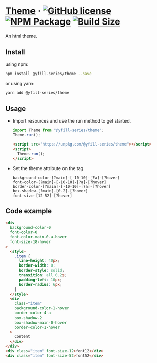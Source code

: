 # [Theme](https://yfill.cn/theme) &middot; [![GitHub license][mit]][mit-url] [![NPM Package][npm]][npm-url] [![Build Size][build-size]][build-size-url]

An html theme.

## Install

using npm:
```sh
npm install @yfill-series/theme --save
```
or using yarn:
```sh
yarn add @yfill-series/theme
```

## Usage

* Import resources and use the run method to get started.

  ```js
  import Theme from "@yfill-series/theme";
  Theme.run();
  ```

  ```html
  <script src="https://unpkg.com/@yfill-series/theme"></script>
  <script>
    Theme.run();
  </script>
  ```

* Set the theme attribute on the tag.

  ```
  background-color-[?main]-[-10-10]-[?a]-[?hover]
  font-color-[?main]-[-10-10]-[?a]-[?hover]
  border-color-[?main]-[-10-10]-[?a]-[?hover]
  box-shadow-[?main]-[0-2]-[?hover]
  font-size-[12-52]-[?hover]
  ```

## Code example

```html
<div
  background-color-0
  font-color-0
  font-color-main-0-a-hover
  font-size-18-hover
>
  <style>
    .item {
      line-height: 40px;
      border-width: 0;
      border-style: solid;
      transition: all 0.2s;
      padding-left: 10px;
      border-radius: 6px;
    }
  </style>
  <div
    class="item"
    background-color-1-hover
    border-color-4-a
    box-shadow-2
    box-shadow-main-0-hover
    border-color-1-hover
  >
    Content
  </div>
</div>
<div class="item" font-size-12>font12</div>
<div class="item" font-size-52>font52</div>
```
[mit]:https://img.shields.io/badge/license-MIT-blue.svg
[mit-url]:https://github.com/Yfill/theme/blob/main/LICENSE
[npm]: https://img.shields.io/npm/v/@yfill-series/theme.svg
[npm-url]: https://www.npmjs.com/package/@yfill-series/theme
[build-size]: https://badgen.net/bundlephobia/minzip/@yfill-series/theme
[build-size-url]: https://bundlephobia.com/result?p=@yfill-series/theme@1.0.0